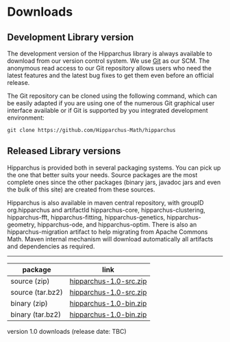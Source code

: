 # Downloads

<!--
 Licensed to the Hipparchus project under one or more
 contributor license agreements.  See the NOTICE file distributed with
 this work for additional information regarding copyright ownership.
 The Hipparchus project licenses this file to You under the Apache License, Version 2.0
 (the "License"); you may not use this file except in compliance with
 the License.  You may obtain a copy of the License at

      http://www.apache.org/licenses/LICENSE-2.0

 Unless required by applicable law or agreed to in writing, software
 distributed under the License is distributed on an "AS IS" BASIS,
 WITHOUT WARRANTIES OR CONDITIONS OF ANY KIND, either express or implied.
 See the License for the specific language governing permissions and
 limitations under the License.
-->
## Development Library version

The development version of the Hipparchus library is always available to
download from our version control system. We use [Git](http://git-scm.com/)
as our SCM. The anonymous read access to our Git repository  allows users who
need the latest features and the latest bug fixes to get them even before an
official release.

The Git repository can be cloned using the following command, which can
be easily adapted if you are using one of the numerous Git graphical
user interface available or if Git is supported by you integrated
development environment:

    git clone https://github.com/Hipparchus-Math/hipparchus

## Released Library versions

Hipparchus is provided both in several packaging systems. You can pick up
the one that better suits your needs. Source packages are the most complete
ones since the other packages (binary jars, javadoc jars and even the bulk
of this site) are created from these sources.

Hipparchus is also available in maven central repository,
with groupID org.hipparchus and artifactId hipparchus-core,
hipparchus-clustering, hipparchus-fft, hipparchus-fitting,
hipparchus-genetics, hipparchus-geometry, hipparchus-ode,
and hipparchus-optim. There is also an hipparchus-migration
artifact to help migrating from Apache Commons Math.
Maven internal mechanism will download automatically all artifacts
and dependencies as required.

---

|     package       |                                  link                                                 |
|-------------------|---------------------------------------------------------------------------------------|
|  source (zip)     | [hipparchus-1.0-src.zip](https://hipparchus.org/downloads/hipparchus-1.0-src.zip)     |
|  source (tar.bz2) | [hipparchus-1.0-src.zip](https://hipparchus.org/downloads/hipparchus-1.0-src.tar.bz2) |
|  binary (zip)     | [hipparchus-1.0-bin.zip](https://hipparchus.org/downloads/hipparchus-1.0-bin.zip)     |
|  binary (tar.bz2) | [hipparchus-1.0-bin.zip](https://hipparchus.org/downloads/hipparchus-1.0-bin.bz2)     |
version 1.0 downloads (release date: TBC)

